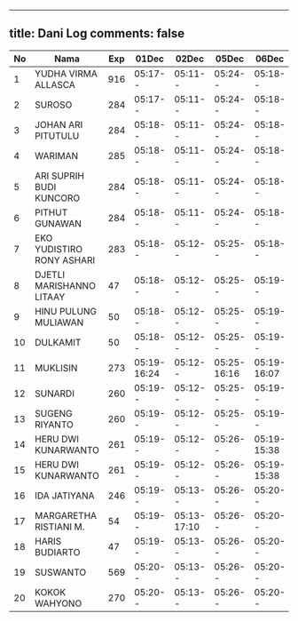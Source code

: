 
---
title: Dani Log
comments: false
---

| No | Nama | Exp | 01Dec | 02Dec | 05Dec | 06Dec | 07Dec | 08Dec | 09Dec | 12Dec | 13Dec | 14Dec | 15Dec | 16Dec | 19Dec | 20Dec | 21Dec | 22Dec | 23Dec | 26Dec | 27Dec | 28Dec |
|-----|-----|-----|-----|-----|-----|-----|-----|-----|-----|-----|-----|-----|-----|-----|-----|-----|-----|-----|-----|-----|-----|-----|
| 1 | YUDHA VIRMA ALLASCA | 916 | 05:17-- | 05:11-- | 05:24-- | 05:18-- | 05:18-- | 05:24-- | 05:19-- | 05:11-- | 05:20-- | 05:17-- | 05:14-- | 05:26-- | 05:23-- | 05:18-- | 05:08-- | 05:11-- | 05:05-- | 05:23-- | 05:27-- | --- |
| 2 | SUROSO | 284 | 05:17-- | 05:11-- | 05:24-- | 05:18-- | 05:18-- | 05:24-- | 05:19-- | 05:12-- | 05:21-- | 05:17-- | 05:14-- | 05:26-- | 05:23-- | 05:18-- | 05:09-- | 05:11-- | 05:05-- | 05:23-- | 05:27-- | --- |
| 3 | JOHAN ARI PITUTULU | 284 | 05:18-- | 05:11-- | 05:24-- | 05:18-- | 05:19-- | 05:24-- | 05:20-- | 05:12-- | 05:21-- | 05:17-- | 05:14-- | 05:26-- | 05:23-- | 05:18-- | 05:09-- | 05:11-- | 05:05-- | 05:23-- | 05:27-- | --- |
| 4 | WARIMAN | 285 | 05:18-- | 05:11-- | 05:24-- | 05:18-- | 05:19-- | 05:24-- | 05:20-- | 05:12-- | 05:21-- | 05:18-- | 05:14-- | 05:26-- | 05:23-- | 05:19-- | 05:09-- | 05:11-- | 05:05-- | 05:23-- | 05:27-- | --- |
| 5 | ARI SUPRIH BUDI KUNCORO | 284 | 05:18-- | 05:11-- | 05:24-- | 05:18-- | 05:19-- | 05:24-- | 05:20-- | 05:12-- | 05:21-- | 05:18-- | 05:15-- | 05:26-- | 05:23-- | 05:19-- | 05:09-- | 05:11-- | 05:05-- | 05:23-- | 05:27-- | --- |
| 6 | PITHUT GUNAWAN | 284 | 05:18-- | 05:11-- | 05:24-- | 05:18-- | 05:19-- | 05:24-- | 05:20-- | 05:12-- | 05:21-- | 05:18-- | 05:15-- | 05:26-- | 05:23-- | 05:19-- | 05:09-- | 05:12-- | 05:05-- | 05:23-- | 05:28-- | --- |
| 7 | EKO YUDISTIRO RONY ASHARI | 283 | 05:18-- | 05:12-- | 05:25-- | 05:18-- | 05:19-- | 05:25-- | 05:20-- | 05:12-- | 05:21-- | 05:18-- | 05:15-- | 05:26-- | 05:24-- | 05:19-- | 05:09-- | 05:12-- | 05:05-- | 05:23-- | 05:28-- | --- |
| 8 | DJETLI MARISHANNO LITAAY | 47 | 05:18-- | 05:12-- | 05:25-- | 05:19-- | 05:19-- | 05:25-- | 05:20-- | 05:12-- | 05:21-- | 05:18-- | 05:15-- | 05:27-- | 05:24-- | 05:19-- | 05:09-- | 05:12-- | 05:06-- | 05:23-- | 05:28-- | --- |
| 9 | HINU PULUNG MULIAWAN | 50 | 05:18-- | 05:12-- | 05:25-- | 05:19-- | 05:19-- | 05:25-- | 05:20-- | 05:13-- | 05:21-- | 05:18-- | 05:15-- | 05:27-- | 05:24-- | 05:19-- | 05:10-- | 05:12-- | 05:06-- | 05:24-- | 05:28-- | --- |
| 10 | DULKAMIT | 50 | 05:18-- | 05:12-- | 05:25-- | 05:19-- | 05:19-- | 05:25-- | 05:20-- | 05:13-- | 05:22-- | 05:18-- | 05:15-- | 05:27-- | 05:24-- | 05:19-- | 05:10-- | 05:12-- | 05:06-- | 05:24-- | 05:28-- | --- |
| 11 | MUKLISIN | 273 | 05:19-16:24 | 05:12-- | 05:25-16:16 | 05:19-16:07 | 05:20-- | 05:25-16:10 | 05:21-16:11 | 05:13-- | 05:22-- | 05:19-16:15 | 05:15-16:12 | 05:27-16:56 | 05:20-- | 05:20-- | 05:10-16:57 | 05:12-- | 05:06-15:51 | 05:24-16:18 | 05:28-- | --- |
| 12 | SUNARDI | 260 | 05:19-- | 05:12-- | 05:25-- | 05:19-- | 05:20-- | 05:25-- | 05:21-- | 05:13-- | 05:22-- | 05:19-- | 05:15-- | 05:27-- | 05:24-- | 05:20-- | 05:10-- | 05:12-- | 05:06-- | 05:24-- | 05:28-- | --- |
| 13 | SUGENG RIYANTO | 260 | 05:19-- | 05:12-- | 05:25-- | 05:19-- | 05:20-- | 05:25-- | 05:21-- | 05:13-- | 05:22-- | 05:19-- | 05:16-- | 05:27-- | 05:24-- | 05:20-- | 05:10-- | 05:12-- | 05:06-- | 05:24-- | 05:29-- | --- |
| 14 | HERU DWI KUNARWANTO | 261 | 05:19-- | 05:12-- | 05:26-- | 05:19-15:38 | 05:20-15:33 | 05:25-16:21 | 05:21-- | 05:13-16:04 | 05:22-- | 05:19-- | 05:16-- | 05:27-15:39 | 05:25-- | 05:20-- | 05:10-15:38 | 05:13-16:49 | 05:06-- | 05:24-15:39 | 05:29-16:13 | --- |
| 15 | HERU DWI KUNARWANTO | 261 | 05:19-- | 05:12-- | 05:26-- | 05:19-15:38 | 05:20-15:33 | 05:25-16:21 | 05:21-- | 05:13-16:04 | 05:22-- | 05:19-- | 05:16-- | 05:27-15:39 | 05:25-- | 05:20-- | 05:10-15:38 | 05:13-16:49 | 05:06-- | 05:24-15:39 | 05:29-16:13 | --- |
| 16 | IDA JATIYANA | 246 | 05:19-- | 05:13-- | 05:26-- | 05:20-- | 05:20-- | 05:26-- | --- | 05:13-- | 05:22-- | 05:19-- | 05:16-- | 05:28-- | 05:25-- | 05:20-- | 05:10-- | 05:13-- | 05:07-- | 05:24-- | 05:29-- | --- |
| 17 | MARGARETHA RISTIANI M. | 54 | 05:19-- | 05:13-17:10 | 05:26-- | 05:20-- | 05:20-- | 05:26-- | 05:21-- | 05:13-- | 05:22-- | 05:19-- | 05:16-- | 05:28-- | 05:25-- | 05:20-- | 05:11-- | 05:13-- | 05:07-- | 05:25-- | 05:29-- | --- |
| 18 | HARIS BUDIARTO | 47 | 05:19-- | 05:13-- | 05:26-- | 05:20-- | 05:21-- | 05:26-- | 05:21-- | 05:14-- | 05:23-- | 05:19-- | 05:16-- | 05:28-- | 05:25-- | 05:20-- | 05:11-- | 05:13-- | 05:07-- | 05:25-- | 05:29-- | --- |
| 19 | SUSWANTO | 569 | 05:20-- | 05:13-- | 05:26-- | 05:20-- | 05:21-- | 05:26-- | 05:22-- | 05:14-- | 05:23-- | 05:19-- | 05:16-- | 05:28-- | 05:25-- | 05:21-- | 05:11-- | 05:13-- | 05:07-- | 05:25-- | 05:29-- | --- |
| 20 | KOKOK WAHYONO | 270 | 05:20-- | 05:13-- | 05:26-- | 05:20-- | 05:21-- | 05:26-- | 05:22-- | 05:14-- | 05:23-- | 05:20-- | 05:16-- | 05:28-- | 05:25-- | 05:21-- | 05:11-- | 05:13-- | 05:07-- | 05:25-- | 05:29-- | --- |

